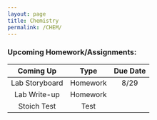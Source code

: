 ```yaml
---
layout: page
title: Chemistry
permalink: /CHEM/
---
```



### Upcoming Homework/Assignments:

| Coming Up      | Type      |    Due Date |
| :----:         |    :----: |     :----:  |
| Lab Storyboard | Homework  | 8/29        |
| Lab Write-up   | Homework  |             |
| Stoich Test    | Test      |             |
                       


